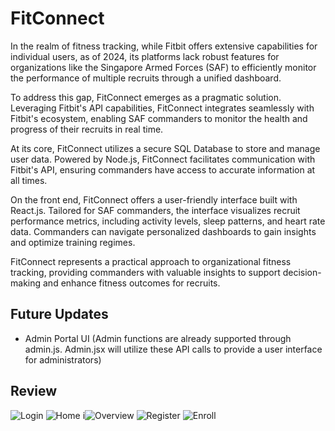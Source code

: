 # FitConnect

In the realm of fitness tracking, while Fitbit offers extensive capabilities for individual users, as of 2024, its platforms lack robust features for organizations like the Singapore Armed Forces (SAF) to efficiently monitor the performance of multiple recruits through a unified dashboard.

To address this gap, FitConnect emerges as a pragmatic solution. Leveraging Fitbit's API capabilities, FitConnect integrates seamlessly with Fitbit's ecosystem, enabling SAF commanders to monitor the health and progress of their recruits in real time.

At its core, FitConnect utilizes a secure SQL Database to store and manage user data. Powered by Node.js, FitConnect facilitates communication with Fitbit's API, ensuring commanders have access to accurate information at all times.

On the front end, FitConnect offers a user-friendly interface built with React.js. Tailored for SAF commanders, the interface visualizes recruit performance metrics, including activity levels, sleep patterns, and heart rate data. Commanders can navigate personalized dashboards to gain insights and optimize training regimes.

FitConnect represents a practical approach to organizational fitness tracking, providing commanders with valuable insights to support decision-making and enhance fitness outcomes for recruits.


## Future Updates
- Admin Portal UI (Admin functions are already supported through admin.js. Admin.jsx will utilize these API calls to provide a user interface for administrators)


## Review
![Login](https://github.com/DJShankyShoe/FitConnect/assets/62169971/9164b868-22b4-4366-837d-b54953c63ed4)
![Home](https://github.com/DJShankyShoe/FitConnect/assets/62169971/05fd4da7-6775-4af2-99a5-d08f3322f1a8)
i![Overview](https://github.com/DJShankyShoe/FitConnect/assets/62169971/dd823d11-2e92-4914-8497-d81df2e487f9)
![Register](https://github.com/DJShankyShoe/FitConnect/assets/62169971/491a58f2-d5d7-431e-8db2-5f7e69556ba8)
![Enroll](https://github.com/DJShankyShoe/FitConnect/assets/62169971/23bd0079-a29f-4413-afbb-6f00ec29ef25)

